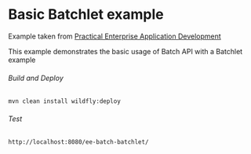 Basic Batchlet example
=====================================
Example taken from [Practical Enterprise Application Development](http://www.itbuzzpress.com/ebooks/java-ee-7-development-on-wildfly.html)

This example demonstrates the basic usage of Batch API with a Batchlet example
###### Build and Deploy
```shell
mvn clean install wildfly:deploy  
```

###### Test
```shell
http://localhost:8080/ee-batch-batchlet/
```
 
